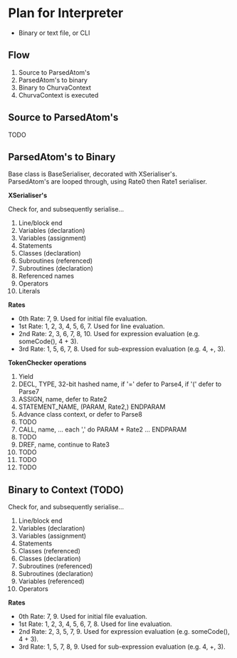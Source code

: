 # Plan for Interpreter

* Binary or text file, or CLI

## Flow

1. Source to ParsedAtom's
2. ParsedAtom's to binary
3. Binary to ChurvaContext
4. ChurvaContext is executed

## Source to ParsedAtom's
TODO

## ParsedAtom's to Binary

Base class is BaseSerialiser, decorated with XSerialiser's.  
ParsedAtom's are looped through, using Rate0 then Rate1 serialiser.

**XSerialiser's**

Check for, and subsequently serialise...

1. Line/block end
2. Variables (declaration)
3. Variables (assignment)
4. Statements
5. Classes (declaration)
6. Subroutines (referenced)
7. Subroutines (declaration)
8. Referenced names
9. Operators
10. Literals

**Rates**

* 0th Rate: 7, 9. Used for initial file evaluation.
* 1st Rate: 1, 2, 3, 4, 5, 6, 7. Used for line evaluation.
* 2nd Rate: 2, 3, 6, 7, 8, 10. Used for expression evaluation (e.g. someCode(), 4 + 3).
* 3rd Rate: 1, 5, 6, 7, 8. Used for sub-expression evaluation (e.g. 4, +, 3).

**TokenChecker operations**

1. Yield
2. DECL, TYPE, 32-bit hashed name, if '=' defer to Parse4, if '(' defer to Parse7
3. ASSIGN, name, defer to Rate2
4. STATEMENT_NAME, (PARAM, Rate2,) ENDPARAM
5. Advance class context, or defer to Parse8
6. TODO
7. CALL, name, ... each ',' do PARAM + Rate2 ... ENDPARAM
8. TODO
9. DREF, name, continue to Rate3
10. TODO
11. TODO
12. TODO

## Binary to Context (TODO)

Check for, and subsequently serialise...

1. Line/block end
2. Variables (declaration)
3. Variables (assignment)
4. Statements
5. Classes (referenced)
6. Classes (declaration)
7. Subroutines (referenced)
8. Subroutines (declaration)
9. Variables (referenced)
10. Operators

**Rates**

* 0th Rate: 7, 9. Used for initial file evaluation.
* 1st Rate: 1, 2, 3, 4, 5, 6, 7, 8. Used for line evaluation.
* 2nd Rate: 2, 3, 5, 7, 9. Used for expression evaluation (e.g. someCode(), 4 + 3).
* 3rd Rate: 1, 5, 7, 8, 9. Used for sub-expression evaluation (e.g. 4, +, 3).